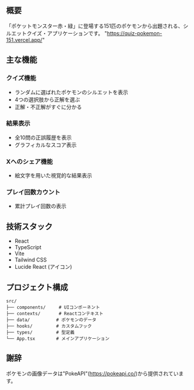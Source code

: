 ## 概要

「ポケットモンスター赤・緑」に登場する151匹のポケモンから出題される、シルエットクイズ・アプリケーションです。
"https://quiz-pokemon-151.vercel.app/"

## 主な機能

### クイズ機能
- ランダムに選ばれたポケモンのシルエットを表示
- 4つの選択肢から正解を選ぶ
- 正解・不正解がすぐに分かる

### 結果表示
- 全10問の正誤履歴を表示
- グラフィカルなスコア表示

### Xへのシェア機能
- 絵文字を用いた視覚的な結果表示

### プレイ回数カウント
- 累計プレイ回数の表示


## 技術スタック

- React
- TypeScript
- Vite
- Tailwind CSS
- Lucide React (アイコン)


## プロジェクト構成

```
src/
├── components/     # UIコンポーネント
├── contexts/       # Reactコンテキスト
├── data/          # ポケモンのデータ
├── hooks/         # カスタムフック
├── types/         # 型定義
└── App.tsx        # メインアプリケーション
```


## 謝辞

ポケモンの画像データは"PokeAPI"(https://pokeapi.co/)から提供されています。
